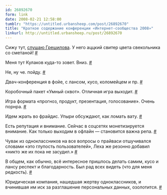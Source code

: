 ```yaml
---
id: 26892670
form: link
date: 2008-02-21 12:58:00
tumblr: "https://untitled.urbansheep.com/post/26892670"
title: "Краткое содержание конференции «Интернет-сообщества 2008»"
linkurl: http://untitled.urbansheep.ru/post/26892670
---
```

<p>Сижу тут, <a href="http://yagr.livejournal.com/64425.html">слушаю Грешилова</a>. У него аццкий свитер цвета свекольника со сметаной! <a href="http://twitter.com/urbansheep/statuses/738626642">#</a></p>

<p>Меня тут Кулаков куда-то зовет. Вниз. <a href="http://twitter.com/urbansheep/statuses/738668412">#</a></p>

<p>Не, ну че. пойду. <a href="http://twitter.com/urbansheep/statuses/738684892">#</a></p>

<p>Двач-конференция в фойе, с лансом, кусо, коломейцем и пр. <a href="http://twitter.com/urbansheep/statuses/738708242">#</a></p>

<p>Коробочный пакет «Умный сквот». Отличная игра выходит. <a href="http://twitter.com/urbansheep/statuses/738939742">#</a></p>

<p>Игра формата «прогноз, продукт, презентация, голосование». Очень порнра. <a href="http://twitter.com/urbansheep/statuses/739067992">#</a></p>

<p>Идем жрать во фрайдис. Упыри обсуждают, как ломать вату. <a href="http://twitter.com/urbansheep/statuses/739023372">#</a></p>

<p>Есть репутация и внимание. Сейчас в соцсетях монетизируется внимание. Как только выходим в офлайн — становится важна репа. <a href="http://twitter.com/urbansheep/statuses/739171182">#</a></p>

<p>Чувак из одноклассников на все вопросы о прайваси отшучивался словами «это глупость пользователей», Леха же резонно добавил «никто же их пока не засудил.» <a href="http://twitter.com/urbansheep/statuses/739745852">#</a></p>

<p>В общем, как обычно, всё интересное пришлось делать самим, кусо и лансу респект и благодарность. Был рад всех видеть (что для меня редкость). <a href="http://twitter.com/urbansheep/statuses/739709012">#</a></p>

<p>Юридическая компания, нашедшая жертву одноклассников, и вчинившая им иск за разглашение персональных данных, озолотится. <a href="http://twitter.com/urbansheep/statuses/739965742">#</a></p>
